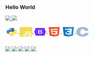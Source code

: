### Hello World

<a href="https://github.com/DiegoBreskovit">
  <img height="145em" src="https://github-readme-stats.vercel.app/api?username=DiegoBreskovit&theme=radical&show_icons=true"/>
  <img height="145em" src="https://github-readme-stats-eight-theta.vercel.app/api/top-langs/?username=DiegoBreskovit&layout=compact&langs_count=8&theme=radical"/>
<div style="display: inline_block"><br>


<img align="center"  height="30" width="40" src="https://raw.githubusercontent.com/devicons/devicon/master/icons/python/python-original.svg">

<img align="center"  height="30" width="40" src="https://raw.githubusercontent.com/devicons/devicon/master/icons/javascript/javascript-plain.svg">

<img align="center"  height="30" width="40" src="https://raw.githubusercontent.com/devicons/devicon/master/icons/bootstrap/bootstrap-plain.svg">

<img align="center"  height="30" width="40" src="https://raw.githubusercontent.com/devicons/devicon/master/icons/html5/html5-original.svg">

<img align="center"  height="30" width="40" src="https://raw.githubusercontent.com/devicons/devicon/master/icons/css3/css3-original.svg">

<img align="center"  height="30" width="40" src="https://raw.githubusercontent.com/devicons/devicon/master/icons/c/c-original.svg">


</div>
  
  ##
  
  <div>

  
  <a href="https://codepen.io/diegobreskovit"><img src="https://img.shields.io/badge/codepen-1a1b27?style=for-the-badge&logo=codepen&logoColor=9644CD" target="_blank"></a>
  <a href="" target="_blank"><img src="https://img.shields.io/badge/Email-1a1b27?style=for-the-badge&logo=gmail&logoColor=9644CD" target="_blank"></a>
  <a href="https://github.com/DiegoBreskovit" target="_blank"><img src="https://img.shields.io/badge/github-1a1b27?style=for-the-badge&logo=github&logoColor=9644CD" target="_blank"></a>
  <a href = "https://twitter.com/dBreskovit" target="_blank"><img src="https://img.shields.io/badge/Twitter-1a1b27?style=for-the-badge&logo=twitter&logoColor=9644CD" target="_blank"></a>
  <a href="https://youtu.be/dQw4w9WgXcQ" target="_blank"><img src="https://img.shields.io/badge/Whatsapp-1a1b27?style=for-the-badge&logo=whatsapp&logoColor=9644CD" target="_blank"></a>






</div>




